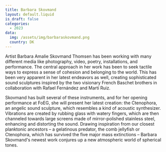 ```yaml
---
title: Barbara Skovmand
layout: default.liquid
is_draft: false
categories:
  - 2023
data:
  img: /assets/img/barbaraskovmand.png
  country: DK
---
```



<p>Artist Barbara Amalie Skovmand Thomsen has been working with many different media like photography, video, poetry, installations, and performance. The central approach in her work has been to seek tactile ways to express a sense of cohesion and belonging to the world. This has been very apparent in her latest endeavors as well, creating sophisticated sound sculptures inspired by the two visionary French Baschet brothers in collaboration with Rafael Fernández and Martí Ruiz.</p>
<p>Skovmand has built several of these instruments, and for her opening performance at FoEG, she will present her latest creation: the Ctenophora, an angelic sound sculpture, which resembles a kind of acoustic synthesizer. Vibrations are created by rubbing glass with watery fingers, which are then channeled towards large screens made of mirror-polished stainless steel, enhancing and distorting the sound. Drawing inspiration from our closest planktonic ancestors – a gelatinous predator, the comb jellyfish or Ctenophora, which has survived the five major mass extinctions – Barbara Skovmand's newest work conjures up a new atmospheric world of spherical tones. </p>
